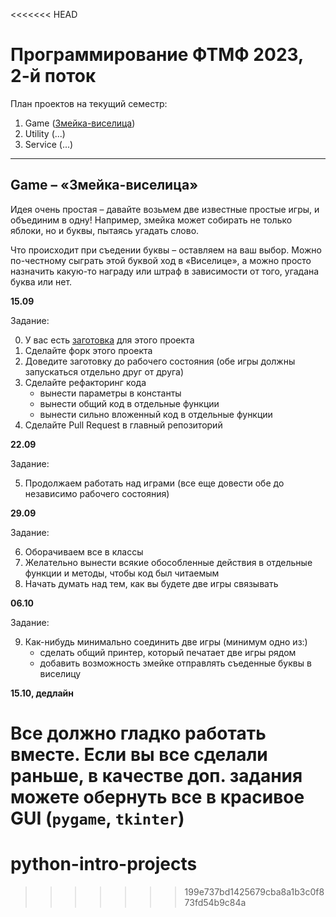 <<<<<<< HEAD
# Программирование ФТМФ 2023, 2-й поток

План проектов на текущий семестр:
1. Game ([Змейка-виселица](/hang-snake))
2. Utility (...)
3. Service (...)

---

## Game &ndash; &laquo;Змейка-виселица&raquo;

Идея очень простая &ndash; давайте возьмем две известные простые игры, и объединим в одну!
Например, змейка может собирать не только яблоки, но и буквы, пытаясь угадать слово. 

Что происходит при съедении буквы &ndash; оставляем на ваш выбор. Можно по-честному сыграть 
этой буквой ход в &laquo;Виселице&raquo;, а можно просто назначить какую-то награду или штраф
в зависимости от того, угадана буква или нет.

**15.09**

Задание:

0. У вас есть [заготовка](/hang-snake) для этого проекта
1. Сделайте форк этого проекта
2. Доведите заготовку до рабочего состояния (обе игры должны запускаться отдельно друг от друга)
3. Сделайте рефакторинг кода
   * вынести параметры в константы
   * вынести общий код в отдельные функции
   * вынести сильно вложенный код в отдельные функции
4. Сделайте Pull Request в главный репозиторий

**22.09**

Задание:

5. Продолжаем работать над играми (все еще довести обе до независимо рабочего состояния)

**29.09**

Задание:

6. Оборачиваем все в классы
7. Желательно вынести всякие обособленные действия в отдельные функции и методы, чтобы код был читаемым
8. Начать думать над тем, как вы будете две игры связывать

**06.10**

Задание:

9. Как-нибудь минимально соединить две игры (минимум одно из:)
   * сделать общий принтер, который печатает две игры рядом
   * добавить возможность змейке отправлять съеденные буквы в виселицу

**15.10, дедлайн**

Все должно гладко работать вместе. Если вы все сделали раньше, в качестве доп. задания можете обернуть все в красивое GUI (`pygame`, `tkinter`)
=======
# python-intro-projects
>>>>>>> 199e737bd1425679cba8a1b3c0f873fd54b9c84a
